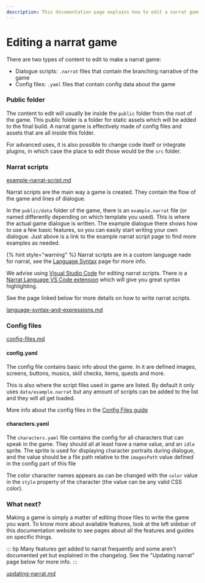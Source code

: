 ```yaml
---
description: This documentation page explains how to edit a narrat game
---
```


# Editing a narrat game

There are two types of content to edit to make a narrat game:

- Dialogue scripts: `.narrat` files that contain the branching narrative of the game
- Config files: `.yaml` files that contain config data about the game

### Public folder

The content to edit will usually be inside the `public` folder from the root of the game. This public folder is a folder for static assets which will be added to the final build. A narrat game is effectively made of config files and assets that are all inside this folder.

For advanced uses, it is also possible to change code itself or integrate plugins, in which case the place to edit those would be the `src` folder.

### Narrat scripts

[example-narrat-script.md](../examples/example-narrat-script.md)

Narrat scripts are the main way a game is created. They contain the flow of the game and lines of dialogue.

In the `public/data` folder of the game, there is an `example.narrat` file (or named differently depending on which template you used). This is where the actual game dialogue is written. The example dialogue there shows how to use a few basic features, so you can easily start writing your own dialogue. Just above is a link to the example narrat script page to find more examples as needed.

{% hint style="warning" %}
Narrat scripts are in a custom language nade for narrat, see the [Language Syntax](../scripting/language-syntax.md) page for more info.

We advise using [Visual Studio Code](https://code.visualstudio.com) for editing narrat scripts. There is a [Narrat Language VS Code extension](https://marketplace.visualstudio.com/items?itemName=NarratEngine.language-narrat) which will give you great syntax highlighting.

See the page linked below for more details on how to write narrat scripts.

[language-syntax-and-expressions.md](../scripting/language-syntax.md)

### Config files

[config-files.md](config-files.md)

#### config.yaml

The config file contains basic info about the game. In it are defined images, screens, buttons, musics, skill checks, items, quests and more.

This is also where the script files used in game are listed. By default it only uses `data/example.narrat` but any amount of scripts can be added to the list and they will all get loaded.

More info about the config files in the [Config Files guide](config-files.md)

#### characters.yaml

The `characters.yaml` file contains the config for all characters that can speak in the game. They should all at least have a name value, and an `idle` sprite. The sprite is used for displaying character portraits during dialogue, and the value should be a file path relative to the `imagesPath` value defined in the config part of this file

The color character names appears as can be changed with the `color` value in the `style` property of the character (the value can be any valid CSS color).

### What next?

Making a game is simply a matter of editing those files to write the game you want. To know more about available features, look at the left sidebar of this documentation website to see pages about all the features and guides on specific things.

::: tip
Many features get added to narrat frequently and some aren't documented yet but explained in the changelog. See the "Updating narrat" page below for more info.
:::

[updating-narrat.md](updating-narrat.md)

